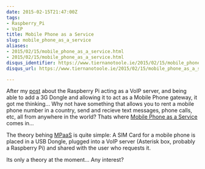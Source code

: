 ```yaml
---
date: 2015-02-15T21:47:00Z
tags:
- Raspberry_Pi
- VoIP
title: Mobile Phone as a Service
slug: mobile_phone_as_a_service
aliases:
- 2015/02/15/mobile_phone_as_a_service.html
- 2015/02/15/mobile_phone_as_a_service.html
disqus_identifier: https://www.tiernanotoole.ie/2015/02/15/mobile_phone_as_a_service.html
disqus_url: https://www.tiernanotoole.ie/2015/02/15/mobile_phone_as_a_service.html

---
```

 After my [post][1] about the Raspberry Pi acting as a VoIP server, and being able to add a 3G Dongle and allowing it to act as a Mobile Phone gateway, it got me thinking... Why not have something that allows you to rent a mobile phone number in a country, send and recieve text messages, phone calls, etc, all from anywhere in the world? Thats where [Mobile Phone as a Service][2] comes in... 

The theory behing [MPaaS][2] is quite simple: A SIM Card for a mobile phone is placed in a USB Dongle, plugged into a VoIP server (Asterisk box, probably a Raspberry Pi) and shared with the user who requests it. 

Its only a theory at the moment... Any interest?

[1]:http://www.tiernanotoole.ie/2013/05/29/RaspberryPi_Astrisk_Box.html
[2]:http://www.mpaas.co